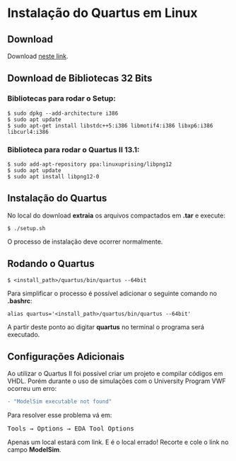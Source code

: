 # Instalação do Quartus em Linux

<!--- Texto --->

## Download

Download [neste link](https://download.altera.com/akdlm/software/acdsinst/13.1/162/ib_tar/Quartus-web-13.1.0.162-linux.tar).

## Download de Bibliotecas 32 Bits

<!--- Texto --->

### Bibliotecas para rodar o Setup:

```console
$ sudo dpkg --add-architecture i386
$ sudo apt update
$ sudo apt-get install libstdc++5:i386 libmotif4:i386 libxp6:i386 libcurl4:i386
```

### Biblioteca para rodar o Quartus II 13.1:

```console
$ sudo add-apt-repository ppa:linuxuprising/libpng12
$ sudo apt update
$ sudo apt install libpng12-0
```

## Instalação do Quartus

No local do download **extraia** os arquivos compactados em **.tar** e execute:

```console
$ ./setup.sh
```

O processo de instalação deve ocorrer normalmente.

## Rodando o Quartus

<!--- Texto --->

```console
$ <install_path>/quartus/bin/quartus --64bit
```

Para simplificar o processo é possível adicionar o seguinte comando no **.bashrc**:

```shell
alias quartus='<install_path>/quartus/bin/quartus --64bit'
```

A partir deste ponto ao digitar **quartus** no terminal o programa será executado.

## Configurações Adicionais

Ao utilizar o Quartus II foi possível criar um projeto e compilar códigos em VHDL. Porém durante o uso de simulações com o University Program VWF ocorreu um erro:

```diff
- "ModelSim executable not found"
```

Para resolver esse problema vá em:
<pre>
Tools &#8594; Options &#8594; EDA Tool Options
</pre>

Apenas um local estará com link. E é o local errado!
Recorte e cole o link no campo **ModelSim**.
